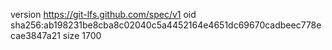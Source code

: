 version https://git-lfs.github.com/spec/v1
oid sha256:ab198231be8cba8c02040c5a4452164e4651dc69670cadbeec778ecae3847a21
size 1700
